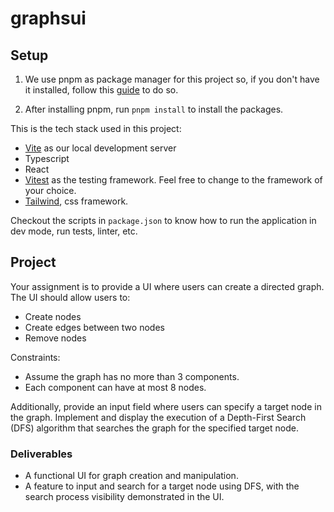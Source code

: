 # graphsui

## Setup

1. We use pnpm as package manager for this project so, if you don't have it installed, follow this [guide](https://pnpm.io/installation) to do so.

2. After installing pnpm, run `pnpm install` to install the packages.

This is the tech stack used in this project:

- [Vite](https://vitejs.dev/) as our local development server
- Typescript
- React
- [Vitest](https://vitest.dev/) as the testing framework. Feel free to change to the framework of your choice.
- [Tailwind](https://tailwindcss.com/docs/installation), css framework.

Checkout the scripts in `package.json` to know how to run the application in dev mode, run tests, linter, etc.

## Project

Your assignment is to provide a UI where users can create a directed graph. The UI should allow users to:

- Create nodes
- Create edges between two nodes
- Remove nodes

Constraints:

- Assume the graph has no more than 3 components.
- Each component can have at most 8 nodes.

Additionally, provide an input field where users can specify a target node in the graph. Implement and display the execution of a
Depth-First Search (DFS) algorithm that searches the graph for the specified target node.

### Deliverables

- A functional UI for graph creation and manipulation.
- A feature to input and search for a target node using DFS, with the search process visibility demonstrated in the UI.
